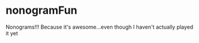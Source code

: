nonogramFun
===========

Nonograms!!! Because it's awesome...even though I haven't actually played it yet